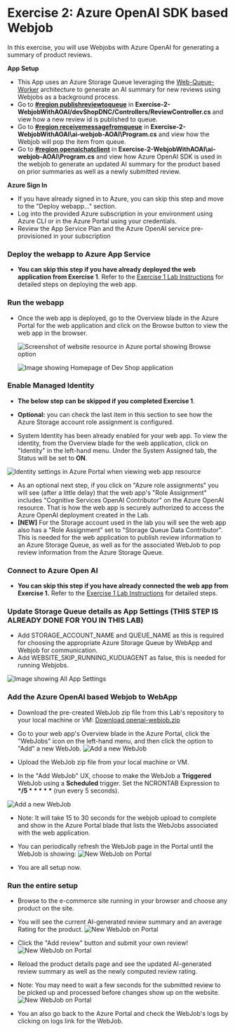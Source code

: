 # Exercise 2: Azure OpenAI SDK based Webjob
In this exercise, you will use Webjobs with Azure OpenAI for generating a summary of product reviews.

**App Setup**
- This App uses an Azure Storage Queue leveraging the [Web-Queue-Worker](https://learn.microsoft.com/en-us/azure/architecture/guide/architecture-styles/web-queue-worker) architecture to generate an AI summary for new reviews using Webjobs as a background process.
- Go to [**#region publishreviewtoqueue**](../Exercise-2-WebjobWithAOAI/devShopDNC/Controllers/ReviewController.cs#L85) in **Exercise-2-WebjobWithAOAI/devShopDNC/Controllers/ReviewController.cs** and view how a new review id is published to queue.
- Go to [**#region receivemessagefromqueue**](../Exercise-2-WebjobWithAOAI/ai-webjob-AOAI/Program.cs#L114) in **Exercise-2-WebjobWithAOAI\ai-webjob-AOAI\Program.cs** and view how the Webjob will pop the item from queue.
- Go to [**#region openaichatclient**](../Exercise-2-WebjobWithAOAI/ai-webjob-AOAI/Program.cs#L207) in **Exercise-2-WebjobWithAOAI\ai-webjob-AOAI\Program.cs** and view how Azure OpenAI SDK is used in the webjob to generate an updated AI summary for the product based on prior summaries as well as a newly submitted review.

**Azure Sign In**
- If you have already signed in to Azure, you can skip this step and move to the "Deploy webapp..." section.
- Log into the provided Azure subscription in your environment using Azure CLI or in the Azure Portal using your credentials.
- Review the App Service Plan and the Azure OpenAI service pre-provisioned in your subscription

### Deploy the webapp to Azure App Service
- **You can skip this step if you have already deployed the web application from Exercise 1**. Refer to the [Exercise 1 Lab Instructions](./Exercise-1.md#deploy-webapp-to-azure-app-service) for detailed steps on deploying the web app.
  
### Run the webapp
- Once the web app is deployed, go to the Overview blade in the Azure Portal for the web application and click on the Browse button to view the web app in the browser.

  ![Screenshot of website resource in Azure portal showing Browse option](./images/LAB347-ex1-browse-web.png)

  ![Image showing Homepage of Dev Shop application](./images/LAB347-ex1-webui.png)

### Enable Managed Identity

- **The below step can be skipped if you completed Exercise 1**.
- **Optional:**  you can check the last item in this section to see how the Azure Storage account role assignment is configured.

- System Identity has been already enabled for your web app. To view the identity, from the Overview blade for the web application, click on "Identity" in the left-hand menu. Under the System Assigned tab, the Status will be set to **ON**. 

 ![Identity settings in Azure Portal when viewing web app resource](./images/Exercise-1-SMI.png)

- As an optional next step, if you click on "Azure role assignments" you will see (after a little delay) that the web app's "Role Assignment" includes "Cognitive Services OpenAI Contributor" on the Azure OpenAI resource. That is how the web app is securely authorized to access the Azure OpenAI deployment created in the Lab.
- **[NEW]** For the Storage account used in the lab you will see the web app also has a "Role Assignment" set to "Storage Queue Data Contributor". This is needed for the web application to publish review information to an Azure Storage Queue, as well as for the associated WebJob to pop review information from the Azure Storage Queue.

### Connect to Azure Open AI
- **You can skip this step if you have already connected the web app from Exercise 1.** Refer to the [Exercise 1 Lab Instructions](./Exercise-1.md#connect-to-azure-open-ai-this-step-is-already-done-for-you-in-this-lab
) for detailed steps.

### Update Storage Queue details as App Settings (THIS STEP IS ALREADY DONE FOR YOU IN THIS LAB)
- Add STORAGE_ACCOUNT_NAME and QUEUE_NAME as this is required for choosing the appropriate Azure Storage Queue by WebApp and Webjob for communication.
- Add WEBSITE_SKIP_RUNNING_KUDUAGENT as false, this is needed for running Webjobs.

 ![Image showing All App Settings](./images/LAB347-ex2-appsettings.png)

### Add the Azure OpenAI based Webjob to WebApp 
- Download the pre-created WebJob zip file from this Lab's repository to your local machine or VM: [Download openai-webjob.zip](../Exercise-2-WebjobWithAOAI/ai-webjob-AOAI/openai-webjob.zip)

- Go to your web app's Overview blade in the Azure Portal, click the "WebJobs" icon on the left-hand menu, and then click the option to "Add" a new WebJob.
 ![Add a new WebJob](./images/LAB347-ex2-webjob.png)

- Upload the WebJob zip file from your local machine or VM.
- In the "Add WebJob" UX, choose to make the WebJob a **Triggered** WebJob using a **Scheduled** trigger.  Set the NCRONTAB Expression to __*/5 * * * * *__ (run every 5 seconds).

 ![Add a new WebJob](./images/LAB347-ex2-webjobopenai.png)

 - Note:  It will take 15 to 30 seconds for the webjob upload to complete and show in the Azure Portal blade that lists the WebJobs associated with the web application.
 - You can periodically refresh the WebJob page in the Portal until the WebJob is showing:
 ![New WebJob on Portal](./images/LAB347-ex2-webjobopenaiadded.png)

 - You are all setup now.

### Run the entire setup

- Browse to the e-commerce site running in your browser and choose any product on the site.
- You will see the current AI-generated review summary and an average Rating for the product.
  ![New WebJob on Portal](./images/LAB347-ex2-currentaisummary.png)

 - Click the "Add review" button and submit your own review!
  ![New WebJob on Portal](./images/LAB347-ex2-addnegativereview.png)

- Reload the product details page and see the updated AI-generated review summary as well as the newly computed review rating.
- Note:  You may need to wait a few seconds for the submitted review to be picked up and processed before changes show up on the website.
 ![New WebJob on Portal](./images/LAB347-ex2-updatedreview.png)

 - You an also go back to the Azure Portal and check the WebJob's logs by clicking on logs link for the WebJob.
